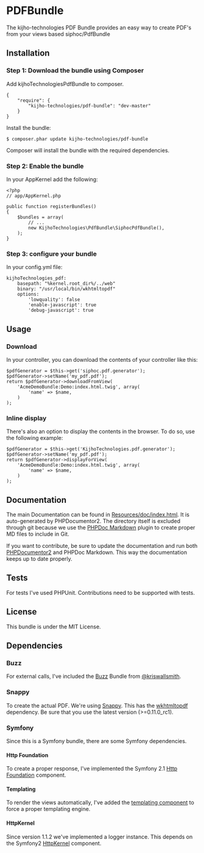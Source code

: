 # PDFBundle
The kijho-technologies PDF Bundle provides an easy way to create PDF's from your views based siphoc/PdfBundle

## Installation

### Step 1: Download the bundle using Composer
Add kijhoTechnologiesPdfBundle to composer.

    {
        "require": {
            "kijho-technologies/pdf-bundle": "dev-master"
        }
    }

Install the bundle:

    $ composer.phar update kijho-technologies/pdf-bundle

Composer will install the bundle with the required dependencies.

### Step 2: Enable the bundle
In your AppKernel add the following:

    <?php
    // app/AppKernel.php

    public function registerBundles()
    {
        $bundles = array(
            // ...
            new KijhoTechnologies\PdfBundle\SiphocPdfBundle(),
        );
    }

### Step 3: configure your bundle
In your config.yml file:

    kijhoTechnologies_pdf:
        basepath: "%kernel.root_dir%/../web"
        binary: "/usr/local/bin/wkhtmltopdf"
        options:
            'lowquality': false
            'enable-javascript': true
            'debug-javascript': true


## Usage

### Download
In your controller, you can download the contents of your controller like this:

    $pdfGenerator = $this->get('siphoc.pdf.generator');
    $pdfGenerator->setName('my_pdf.pdf');
    return $pdfGenerator->downloadFromView(
        'AcmeDemoBundle:Demo:index.html.twig', array(
            'name' => $name,
        )
    );

### Inline display
There's also an option to display the contents in the browser. To do so, use the
following example:

    $pdfGenerator = $this->get('KijhoTechnologies.pdf.generator');
    $pdfGenerator->setName('my_pdf.pdf');
    return $pdfGenerator->displayForView(
        'AcmeDemoBundle:Demo:index.html.twig', array(
            'name' => $name,
        )
    );


## Documentation
The main Documentation can be found in [Resources/doc/index.html](https://github.com/siphoc/PdfBundle/tree/master/Resources/doc). It is
auto-generated by PHPDocumentor2. The directory itself is excluded through git
because we use the [PHPDoc Markdown](https://github.com/evert/phpdoc-md) plugin
to create proper MD files to include in Git.

If you want to contribute, be sure to update the documentation and run both
[PHPDocumentor2](http://www.phpdoc.org/) and PHPDoc Markdown.
This way the documentation keeps up to date properly.

## Tests
For tests I've used PHPUnit. Contributions need to be supported with tests.

## License
This bundle is under the MIT License.

## Dependencies

### Buzz
For external calls, I've included the [Buzz](https://github.com/kriswallsmith/Buzz)
Bundle from [@kriswallsmith](https://github.com/kriswallsmith).

### Snappy
To create the actual PDF. We're using [Snappy](https://github.com/knplabs/snappy).
This has the [wkhtmltopdf](http://code.google.com/p/wkhtmltopdf/) dependency. Be
sure that you use the latest version (>=0.11.0_rc1).

### Symfony
Since this is a Symfony bundle, there are some Symfony dependencies.

#### Http Foundation
To create a proper response, I've implemented the Symfony 2.1 [Http Foundation](https://github.com/symfony/HttpFoundation)
component.

#### Templating
To render the views automatically, I've added the [templating component](https://github.com/symfony/Templating)
to force a proper templating engine.

#### HttpKernel
Since version 1.1.2 we've implemented a logger instance. This depends on the
Symfony2 [HttpKernel](https://github.com/symfony/HttpKernel) component.
